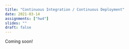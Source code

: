 ```yaml
---
title: "Continuous Integration / Continuous Deployment"
date: 2021-03-14
assignments: ["hw4"]
slides: ""
draft: false
---
```


Coming soon!
